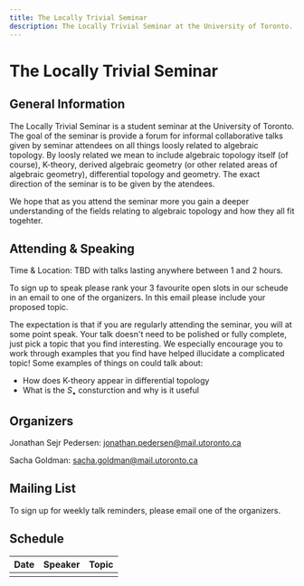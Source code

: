 ```yaml
---
title: The Locally Trivial Seminar
description: The Locally Trivial Seminar at the University of Toronto.
---
```


# The Locally Trivial Seminar #

## General Information ##

The Locally Trivial Seminar is a student seminar at the University of Toronto. The goal of the seminar is provide a forum for informal collaborative talks given by seminar attendees on all things loosly related to algebraic topology. By loosly related we mean to include algebraic topology itself (of course), K-theory, derived algebraic geometry (or other related areas of algebraic geometry), differential topology and geometry. The exact direction of the seminar is to be given by the atendees.

We hope that as you attend the seminar more you gain a deeper understanding of the fields relating to algebraic topology and how they all fit togehter.

## Attending & Speaking ##

Time & Location: TBD with talks lasting anywhere between 1 and 2 hours.

To sign up to speak please rank your 3 favourite open slots in our scheude in an email to one of the organizers. In this email please include your proposed topic.

The expectation is that if you are regularly attending the seminar, you will at some point speak. Your talk doesn't need to be polished or fully complete, just pick a topic that you find interesting. We especially encourage you to work through examples that you find have helped illucidate a complicated topic! Some examples of things on could talk about:
- How does K-theory appear in differential topology
- What is the $S_\bullet$ consturction and why is it useful

## Organizers ##

Jonathan Sejr Pedersen: [jonathan.pedersen@mail.utoronto.ca](mailto:jonathan.pedersen@mail.utoronto.ca)

Sacha Goldman: [sacha.goldman@mail.utoronto.ca](mailto:sacha.goldman@mail.utoronto.ca)

## Mailing List ##

To sign up for weekly talk reminders, please email one of the organizers.

## Schedule ##

| Date | Speaker | Topic |
| - | - | - |
| | |
